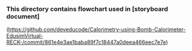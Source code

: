 ### This directory contains flowchart used in [storyboard document]
(https://github.com/deveducode/Calorimetry-using-Bomb-Calorimeter-EdusimVirtual-RECK-/commit/861e4e3ae1baba89f7c18447a0deea466eec7e7e)
